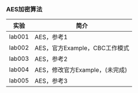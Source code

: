 ### AES加密算法

|实验|简介|
|---|---|
|lab001|AES，参考1|
|lab002|AES，官方Example，CBC工作模式|
|lab003|AES，参考2|
|lab004|AES，修改官方Example，(未完成)|
|lab005|AES，参考3|